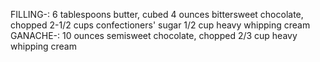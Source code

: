 FILLING-:
6 tablespoons butter, cubed
4 ounces bittersweet chocolate, chopped
2-1/2 cups confectioners' sugar
1/2 cup heavy whipping cream
GANACHE-:
10 ounces semisweet chocolate, chopped
2/3 cup heavy whipping cream